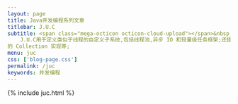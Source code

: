 ```yaml
---
layout: page
title: Java并发编程系列文章
titlebar: J.U.C
subtitle: <span class="mega-octicon octicon-cloud-upload"></span>&nbsp;&nbsp;
    J.U.C用于定义类似于线程的自定义子系统,包括线程池,异步 IO 和轻量级任务框架;还提供了设计用于多线程上下文中
的 Collection 实现等;
menu: juc
css: ['blog-page.css']
permalink: /juc
keywords: 并发编程
---
```

{% include juc.html %}